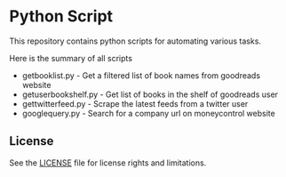 # Python Script 

This repository contains python scripts for automating various tasks. 

Here is the summary of all scripts
   * getbooklist.py - Get a filtered list of book names from goodreads website
   * getuserbookshelf.py - Get list of books in the shelf of goodreads user
   * gettwitterfeed.py - Scrape the latest feeds from a twitter user
   * googlequery.py - Search for a company url on moneycontrol website 


## License

See the [LICENSE](LICENSE.md) file for license rights and limitations.
